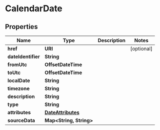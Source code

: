 

# CalendarDate


## Properties

Name | Type | Description | Notes
------------ | ------------- | ------------- | -------------
**href** | **URI** |  |  [optional]
**dateIdentifier** | **String** |  | 
**fromUtc** | **OffsetDateTime** |  | 
**toUtc** | **OffsetDateTime** |  | 
**localDate** | **String** |  | 
**timezone** | **String** |  | 
**description** | **String** |  | 
**type** | **String** |  | 
**attributes** | [**DateAttributes**](DateAttributes.md) |  | 
**sourceData** | **Map&lt;String, String&gt;** |  | 



